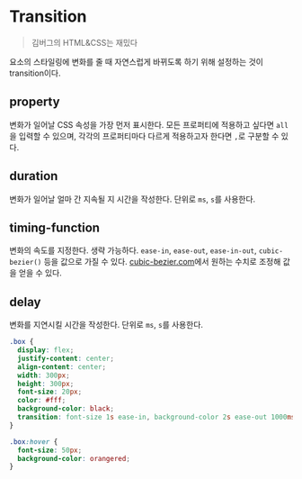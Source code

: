 # Transition

> 김버그의 HTML&CSS는 재밌다

요소의 스타일링에 변화를 줄 때 자연스럽게 바뀌도록 하기 위해 설정하는 것이 transition이다.

## property

변화가 일어날 CSS 속성을 가장 먼저 표시한다. 모든 프로퍼티에 적용하고 싶다면 `all`을 입력할 수 있으며, 각각의 프로퍼티마다 다르게 적용하고자 한다면 `,`로 구분할 수 있다.

## duration

변화가 일어날 얼마 간 지속될 지 시간을 작성한다. 단위로 `ms`, `s`를 사용한다.

## timing-function

변화의 속도를 지정한다. 생략 가능하다. `ease-in`, `ease-out`, `ease-in-out`, `cubic-bezier()` 등을 값으로 가질 수 있다. [cubic-bezier.com](https://cubic-bezier.com)에서 원하는 수치로 조정해 값을 얻을 수 있다.

## delay

변화를 지연시킬 시간을 작성한다. 단위로 `ms`, `s`를 사용한다.

```css
.box {
  display: flex;
  justify-content: center;
  align-content: center;
  width: 300px;
  height: 300px;
  font-size: 20px;
  color: #fff;
  background-color: black;
  transition: font-size 1s ease-in, background-color 2s ease-out 1000ms;
}

.box:hover {
  font-size: 50px;
  background-color: orangered;
}
```
